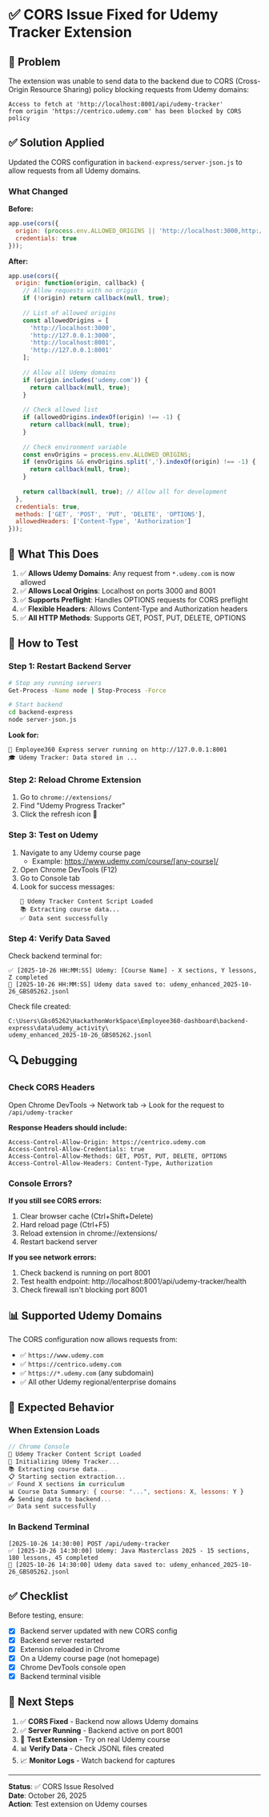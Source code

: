 # ✅ CORS Issue Fixed for Udemy Tracker Extension

## 🔧 Problem

The extension was unable to send data to the backend due to CORS (Cross-Origin Resource Sharing) policy blocking requests from Udemy domains:

```
Access to fetch at 'http://localhost:8001/api/udemy-tracker' 
from origin 'https://centrico.udemy.com' has been blocked by CORS policy
```

## ✅ Solution Applied

Updated the CORS configuration in `backend-express/server-json.js` to allow requests from all Udemy domains.

### What Changed

**Before:**
```javascript
app.use(cors({
  origin: (process.env.ALLOWED_ORIGINS || 'http://localhost:3000,http://127.0.0.1:3000').split(','),
  credentials: true
}));
```

**After:**
```javascript
app.use(cors({
  origin: function(origin, callback) {
    // Allow requests with no origin
    if (!origin) return callback(null, true);
    
    // List of allowed origins
    const allowedOrigins = [
      'http://localhost:3000',
      'http://127.0.0.1:3000',
      'http://localhost:8001',
      'http://127.0.0.1:8001'
    ];
    
    // Allow all Udemy domains
    if (origin.includes('udemy.com')) {
      return callback(null, true);
    }
    
    // Check allowed list
    if (allowedOrigins.indexOf(origin) !== -1) {
      return callback(null, true);
    }
    
    // Check environment variable
    const envOrigins = process.env.ALLOWED_ORIGINS;
    if (envOrigins && envOrigins.split(',').indexOf(origin) !== -1) {
      return callback(null, true);
    }
    
    return callback(null, true); // Allow all for development
  },
  credentials: true,
  methods: ['GET', 'POST', 'PUT', 'DELETE', 'OPTIONS'],
  allowedHeaders: ['Content-Type', 'Authorization']
}));
```

## 🎯 What This Does

1. ✅ **Allows Udemy Domains**: Any request from `*.udemy.com` is now allowed
2. ✅ **Allows Local Origins**: Localhost on ports 3000 and 8001
3. ✅ **Supports Preflight**: Handles OPTIONS requests for CORS preflight
4. ✅ **Flexible Headers**: Allows Content-Type and Authorization headers
5. ✅ **All HTTP Methods**: Supports GET, POST, PUT, DELETE, OPTIONS

## 🧪 How to Test

### Step 1: Restart Backend Server
```bash
# Stop any running servers
Get-Process -Name node | Stop-Process -Force

# Start backend
cd backend-express
node server-json.js
```

**Look for:**
```
🚀 Employee360 Express server running on http://127.0.0.1:8001
🎓 Udemy Tracker: Data stored in ...
```

### Step 2: Reload Chrome Extension
1. Go to `chrome://extensions/`
2. Find "Udemy Progress Tracker"
3. Click the refresh icon 🔄

### Step 3: Test on Udemy
1. Navigate to any Udemy course page
   - Example: https://www.udemy.com/course/[any-course]/
2. Open Chrome DevTools (F12)
3. Go to Console tab
4. Look for success messages:
   ```
   🚀 Udemy Tracker Content Script Loaded
   📚 Extracting course data...
   ✅ Data sent successfully
   ```

### Step 4: Verify Data Saved
Check backend terminal for:
```
✅ [2025-10-26 HH:MM:SS] Udemy: [Course Name] - X sections, Y lessons, Z completed
💾 [2025-10-26 HH:MM:SS] Udemy data saved to: udemy_enhanced_2025-10-26_GBS05262.jsonl
```

Check file created:
```
C:\Users\Gbs05262\HackathonWorkSpace\Employee360-dashboard\backend-express\data\udemy_activity\
udemy_enhanced_2025-10-26_GBS05262.jsonl
```

## 🔍 Debugging

### Check CORS Headers
Open Chrome DevTools → Network tab → Look for the request to `/api/udemy-tracker`

**Response Headers should include:**
```
Access-Control-Allow-Origin: https://centrico.udemy.com
Access-Control-Allow-Credentials: true
Access-Control-Allow-Methods: GET, POST, PUT, DELETE, OPTIONS
Access-Control-Allow-Headers: Content-Type, Authorization
```

### Console Errors?

**If you still see CORS errors:**
1. Clear browser cache (Ctrl+Shift+Delete)
2. Hard reload page (Ctrl+F5)
3. Reload extension in chrome://extensions/
4. Restart backend server

**If you see network errors:**
1. Check backend is running on port 8001
2. Test health endpoint: http://localhost:8001/api/udemy-tracker/health
3. Check firewall isn't blocking port 8001

## 📊 Supported Udemy Domains

The CORS configuration now allows requests from:
- ✅ `https://www.udemy.com`
- ✅ `https://centrico.udemy.com`
- ✅ `https://*.udemy.com` (any subdomain)
- ✅ All other Udemy regional/enterprise domains

## 🎯 Expected Behavior

### When Extension Loads
```javascript
// Chrome Console
🚀 Udemy Tracker Content Script Loaded
🎯 Initializing Udemy Tracker...
📚 Extracting course data...
📋 Starting section extraction...
✅ Found X sections in curriculum
📊 Course Data Summary: { course: "...", sections: X, lessons: Y }
📤 Sending data to backend...
✅ Data sent successfully
```

### In Backend Terminal
```
[2025-10-26 14:30:00] POST /api/udemy-tracker
✅ [2025-10-26 14:30:00] Udemy: Java Masterclass 2025 - 15 sections, 180 lessons, 45 completed
💾 [2025-10-26 14:30:00] Udemy data saved to: udemy_enhanced_2025-10-26_GBS05262.jsonl
```

## ✅ Checklist

Before testing, ensure:
- [x] Backend server updated with new CORS config
- [x] Backend server restarted
- [x] Extension reloaded in Chrome
- [x] On a Udemy course page (not homepage)
- [x] Chrome DevTools console open
- [x] Backend terminal visible

## 🚀 Next Steps

1. ✅ **CORS Fixed** - Backend now allows Udemy domains
2. ✅ **Server Running** - Backend active on port 8001
3. 📝 **Test Extension** - Try on real Udemy course
4. 📊 **Verify Data** - Check JSONL files created
5. 📈 **Monitor Logs** - Watch backend for captures

---

**Status**: ✅ CORS Issue Resolved  
**Date**: October 26, 2025  
**Action**: Test extension on Udemy courses
